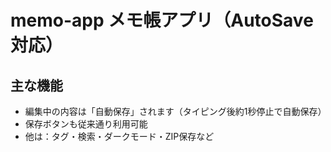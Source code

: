 # memo-app メモ帳アプリ（AutoSave対応）

## 主な機能
- 編集中の内容は「自動保存」されます（タイピング後約1秒停止で自動保存）
- 保存ボタンも従来通り利用可能
- 他は：タグ・検索・ダークモード・ZIP保存など